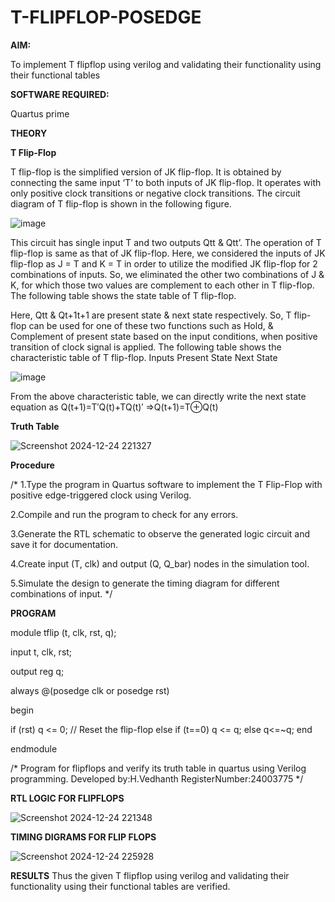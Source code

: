# T-FLIPFLOP-POSEDGE

**AIM:**

To implement  T flipflop using verilog and validating their functionality using their functional tables

**SOFTWARE REQUIRED:**

Quartus prime

**THEORY**

**T Flip-Flop**

T flip-flop is the simplified version of JK flip-flop. It is obtained by connecting the same input ‘T’ to both inputs of JK flip-flop. It operates with only positive clock transitions or negative clock transitions. The circuit diagram of T flip-flop is shown in the following figure.

![image](https://github.com/naavaneetha/T-FLIPFLOP-POSEDGE/assets/154305477/458a68fe-2d08-4a9d-ac4f-7ae0480ce0bd)

 
This circuit has single input T and two outputs Qtt & Qtt’. The operation of T flip-flop is same as that of JK flip-flop. Here, we considered the inputs of JK flip-flop as J = T and K = T in order to utilize the modified JK flip-flop for 2 combinations of inputs. So, we eliminated the other two combinations of J & K, for which those two values are complement to each other in T flip-flop. The following table shows the state table of T flip-flop.

Here, Qtt & Qt+1t+1 are present state & next state respectively. So, T flip-flop can be used for one of these two functions such as Hold, & Complement of present state based on the input conditions, when positive transition of clock signal is applied. The following table shows the characteristic table of T flip-flop. Inputs Present State Next State

![image](https://github.com/naavaneetha/T-FLIPFLOP-POSEDGE/assets/154305477/cdd7fb32-539f-4b66-bb8d-f305a153c886)

 
From the above characteristic table, we can directly write the next state equation as Q(t+1)=T′Q(t)+TQ(t)′ ⇒Q(t+1)=T⊕Q(t)

**Truth Table**

![Screenshot 2024-12-24 221327](https://github.com/user-attachments/assets/12d87f2b-ce88-49dc-a6c8-6d17dd9ab297)

**Procedure**

/* 1.Type the program in Quartus software to implement the T Flip-Flop with positive edge-triggered clock using Verilog.

2.Compile and run the program to check for any errors.

3.Generate the RTL schematic to observe the generated logic circuit and save it for documentation.

4.Create input (T, clk) and output (Q, Q_bar) nodes in the simulation tool.

5.Simulate the design to generate the timing diagram for different combinations of input. */

**PROGRAM**

module tflip (t, clk, rst, q);

input t, clk, rst;

output reg q;

always @(posedge clk or posedge rst)

begin

if (rst)
  q <= 0; // Reset the flip-flop
else if (t==0)
  q <= q; 
 else
    q<=~q;
end

endmodule

/* Program for flipflops and verify its truth table in quartus using Verilog programming. Developed by:H.Vedhanth RegisterNumber:24003775
*/

**RTL LOGIC FOR FLIPFLOPS**

![Screenshot 2024-12-24 221348](https://github.com/user-attachments/assets/220b7e54-ffd4-4732-b982-8d286eed83d0)


**TIMING DIGRAMS FOR FLIP FLOPS**

![Screenshot 2024-12-24 225928](https://github.com/user-attachments/assets/0d0ae025-871a-4d42-89aa-60dab00101da)


**RESULTS**
Thus the given T flipflop using verilog and validating their functionality using their functional tables are verified.
